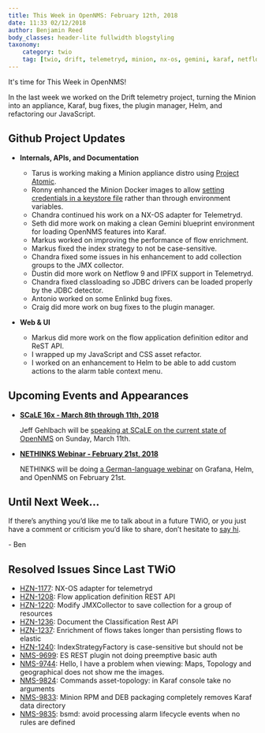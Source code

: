 ```yaml
---
title: This Week in OpenNMS: February 12th, 2018
date: 11:33 02/12/2018
author: Benjamin Reed
body_classes: header-lite fullwidth blogstyling
taxonomy:
    category: twio
    tag: [twio, drift, telemetryd, minion, nx-os, gemini, karaf, netflow, ipfix, jdbc, enlinkd, plugin manager, javascript, helm, scale, nethinks]
---
```


It's time for This Week in OpenNMS!

In the last week we worked on the Drift telemetry project, turning the Minion into an appliance, Karaf, bug fixes, the plugin manager, Helm, and refactoring our JavaScript.

<!-- git log --author=bamboo@opennms.org --invert-grep --all --no-merges --since='2018-02-05 00:00:00' --until='2018-02-12 00:00:00' --format='%Cblue%ai %Cgreen%aN %Creset%s %Cblue(%H)%Cred%d' --author-date-order | sort | less -R -->

## Github Project Updates

* __Internals, APIs, and Documentation__

  * Tarus is working making a Minion appliance distro using [Project Atomic](https://www.projectatomic.io/).
  * Ronny enhanced the Minion Docker images to allow [setting credentials in a keystore file](https://github.com/opennms-forge/docker-minion#dealing-with-credentials) rather than through environment variables.
  * Chandra continued his work on a NX-OS adapter for Telemetryd.
  * Seth did more work on making a clean Gemini blueprint environment for loading OpenNMS features into Karaf.
  * Markus worked on improving the performance of flow enrichment.
  * Markus fixed the index strategy to not be case-sensitive.
  * Chandra fixed some issues in his enhancement to add collection groups to the JMX collector.
  * Dustin did more work on Netflow 9 and IPFIX support in Telemetryd.
  * Chandra fixed classloading so JDBC drivers can be loaded properly by the JDBC detector.
  * Antonio worked on some Enlinkd bug fixes.
  * Craig did more work on bug fixes to the plugin manager.

* __Web & UI__

  * Markus did more work on the flow application definition editor and ReST API.
  * I wrapped up my JavaScript and CSS asset refactor.
  * I worked on an enhancement to Helm to be able to add custom actions to the alarm table context menu.

## Upcoming Events and Appearances

* __[SCaLE 16x - March 8th through 11th, 2018](https://www.socallinuxexpo.org/scale/16x/presentations/opennms-navigational-update)__

  Jeff Gehlbach will be [speaking at SCaLE on the current state of OpenNMS](https://www.socallinuxexpo.org/scale/16x/presentations/opennms-navigational-update) on Sunday, March 11th.

* __[NETHINKS Webinar - February 21st, 2018](https://www.nethinks.com/blog/it-ueberwachung/opennms-webinar-am-21-februar-einfuehrung-in-grafana/)__

  NETHINKS will be doing [a German-language webinar](https://www.nethinks.com/blog/it-ueberwachung/opennms-webinar-am-21-februar-einfuehrung-in-grafana) on Grafana, Helm, and OpenNMS on February 21st.

## Until Next Week…

If there’s anything you’d like me to talk about in a future TWiO, or you just have a comment or criticism you’d like to share, don’t hesitate to [say hi](mailto:twio@opennms.org).

\- Ben

<!--
  https://github.com/OpenNMS/twio-fodder/blob/master/scripts/twio-issues-list.pl
-->

## Resolved Issues Since Last TWiO

* [HZN-1177](https://issues.opennms.org/browse/HZN-1177): NX-OS adapter for telemetryd
* [HZN-1208](https://issues.opennms.org/browse/HZN-1208): Flow application definition REST API
* [HZN-1220](https://issues.opennms.org/browse/HZN-1220): Modify JMXCollector to save collection for a group of resources
* [HZN-1236](https://issues.opennms.org/browse/HZN-1236): Document the Classification Rest API
* [HZN-1237](https://issues.opennms.org/browse/HZN-1237): Enrichment of flows takes longer than persisting flows to elastic
* [HZN-1240](https://issues.opennms.org/browse/HZN-1240): IndexStrategyFactory is case-sensitive but should not be
* [NMS-9699](https://issues.opennms.org/browse/NMS-9699): ES REST plugin not doing preemptive basic auth
* [NMS-9744](https://issues.opennms.org/browse/NMS-9744): Hello, I have a problem when viewing: Maps, Topology and geographical does not show me the images.
* [NMS-9824](https://issues.opennms.org/browse/NMS-9824): Commands asset-topology: in Karaf console take no arguments
* [NMS-9833](https://issues.opennms.org/browse/NMS-9833): Minion RPM and DEB packaging completely removes Karaf data directory
* [NMS-9835](https://issues.opennms.org/browse/NMS-9835): bsmd: avoid processing alarm lifecycle events when no rules are defined